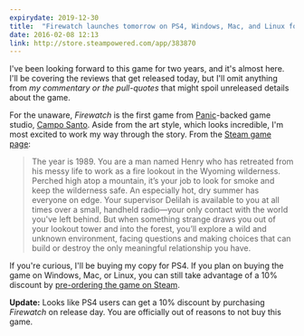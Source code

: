 ```yaml
---
expirydate: 2019-12-30
title:  "Firewatch launches tomorrow on PS4, Windows, Mac, and Linux for $19.99"
date: 2016-02-08 12:13
link: http://store.steampowered.com/app/383870
---
```

I've been looking forward to this game for two years, and it's almost here. I'll be covering the reviews that get released today, but I'll omit anything from _my commentary or the pull-quotes_ that might spoil unreleased details about the game. 

For the unaware, _Firewatch_ is the first game from [Panic]-backed game studio, [Campo Santo]. Aside from the art style, which looks incredible, I'm most excited to work my way through the story. From the [Steam game page][steam]: 

> The year is 1989. You are a man named Henry who has retreated from his messy life to work as a fire lookout in the Wyoming wilderness. Perched high atop a mountain, it’s your job to look for smoke and keep the wilderness safe. An especially hot, dry summer has everyone on edge. Your supervisor Delilah is available to you at all times over a small, handheld radio—your only contact with the world you've left behind. But when something strange draws you out of your lookout tower and into the forest, you’ll explore a wild and unknown environment, facing questions and making choices that can build or destroy the only meaningful relationship you have. 
  

If you're curious, I'll be buying my copy for PS4. If you plan on buying the game on Windows, Mac, or Linux, you can still take advantage of a 10% discount by [pre-ordering the game on Steam][steam]. 

**Update:** Looks like PS4 users can get a 10% discount by purchasing _Firewatch_ on release day. You are officially out of reasons to not buy this game. 

[steam]: http://store.steampowered.com/app/383870
[panic]: https://panic.com/
[campo santo]: http://www.camposanto.com/